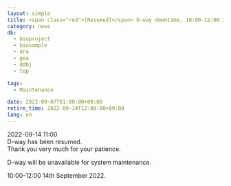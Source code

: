 ```yaml
---
layout: simple
title: <span class="red">[Resumed]</span> D-way downtime, 10:00-12:00 14th September
category: news
db:
  - bioproject
  - biosample
  - dra
  - gea
  - ddbj
  - top

tags:
  - Maintenance

date: 2022-09-07T01:00:00+09:00
retire_time: 2022-09-14T12:00:00+09:00
lang: en
---
```


<span class="red">2022-09-14 11:00</span>    
D-way has been resumed.    
Thank you very much for your patience.    
    
    
D-way will be unavailable for system maintenance.   

10:00-12:00 14th September 2022.



